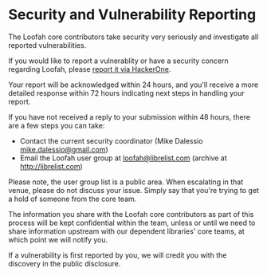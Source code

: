 # Security and Vulnerability Reporting

The Loofah core contributors take security very seriously and investigate all reported vulnerabilities.

If you would like to report a vulnerablity or have a security concern regarding Loofah, please [report it via HackerOne](https://hackerone.com/loofah/reports/new).

Your report will be acknowledged within 24 hours, and you'll receive a more detailed response within 72 hours indicating next steps in handling your report.

If you have not received a reply to your submission within 48 hours, there are a few steps you can take:

* Contact the current security coordinator (Mike Dalessio <mike.dalessio@gmail.com>)
* Email the Loofah user group at loofah@librelist.com (archive at http://librelist.com)

Please note, the user group list is a public area. When escalating in that venue, please do not discuss your issue. Simply say that you're trying to get a hold of someone from the core team.

The information you share with the Loofah core contributors as part of this process will be kept confidential within the team, unless or until we need to share information upstream with our dependent libraries' core teams, at which point we will notify you.

If a vulnerability is first reported by you, we will credit you with the discovery in the public disclosure.
